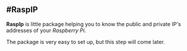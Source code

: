 #RaspIP
-------

**RaspIp** is little package helping you to know the public and private IP's addresses of your *Raspberry Pi*.

The package is very easy to set up, but this step will come later.